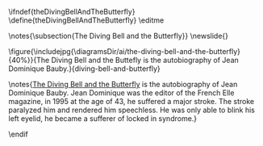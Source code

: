 \ifndef{theDivingBellAndTheButterfly}
\define{theDivingBellAndTheButterfly}
\editme

\notes{\subsection{The Diving Bell and the Butterfly}}
\newslide{}

\figure{\includejpg{\diagramsDir/ai/the-diving-bell-and-the-butterfly}{40%}}{The Diving Bell and the Buttefly is the autobiography of Jean Dominique Bauby.}{diving-bell-and-butterfly}

\notes{[The Diving Bell and the Butterfly](https://www.penguinrandomhouse.com/books/9616/the-diving-bell-and-the-butterfly-by-jean-dominique-bauby/) is the autobiography of Jean Dominique Bauby. Jean Dominique was the editor of the French Elle magazine, in 1995 at the age of 43, he suffered a major stroke. The stroke paralyzed him and rendered him speechless. He was only able to blink his left eyelid, he became a sufferer of locked in syndrome.}

\endif
